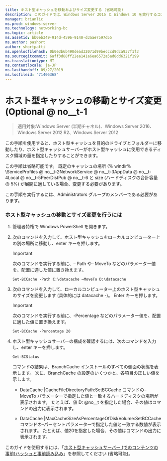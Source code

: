 ```yaml
---
title: ホスト型キャッシュを移動およびサイズ変更する (省略可能)
description: このガイドでは、Windows Server 2016 と Windows 10 を実行するコンピューターに、ホスト型キャッシュモードで BranchCache を展開する手順について説明します。
manager: brianlic
ms.prod: windows-server
ms.technology: networking-bc
ms.topic: article
ms.assetid: bb0eb349-914d-4596-9140-d3aae7597d55
ms.author: pashort
author: shortpatti
ms.openlocfilehash: 0b0e3b6b490dead32071d99becccd9dca937f1f3
ms.sourcegitcommit: 6aff3d88ff22ea141a6ea6572a5ad8dd6321f199
ms.translationtype: MT
ms.contentlocale: ja-JP
ms.lasthandoff: 09/27/2019
ms.locfileid: "71406368"
---
```

# <a name="move-and-resize-the-hosted-cache-optional"></a>ホスト型キャッシュの移動とサイズ変更 \(Optional @ no__t-1

>適用対象:Windows Server (半期チャネル)、Windows Server 2016、Windows Server 2012 R2、Windows Server 2012

この手順を使用すると、ホスト型キャッシュを目的のドライブとフォルダーに移動したり、ホスト型キャッシュサーバーがホスト型キャッシュに使用できるディスク領域の量を指定したりすることができます。

この手順は省略可能です。 既定のキャッシュの場所 \(% windir% \\ServiceProfiles @ no__t-2NetworkService @ no__t-3AppData @ no__t-4Local @ no__t-5PeerDistPub @ no__t-6 と size (ハードディスクの合計容量の 5%) が展開に適している場合、変更する必要があります。

この手順を実行するには、Administrators グループのメンバーである必要があります。

### <a name="to-move-and-resize-the-hosted-cache"></a>ホスト型キャッシュの移動とサイズ変更を行うには

1. 管理者特権で Windows PowerShell を開きます。

2. 次のコマンドを入力して、ホスト型キャッシュをローカルコンピューター上の別の場所に移動し、enter キーを押します。

    > [!IMPORTANT]
    > 次のコマンドを実行する前に、– Path や– MoveTo などのパラメーター値を、配置に適した値に置き換えます。

    ``` 
    Set-BCCache -Path C:\datacache –MoveTo D:\datacache
    ``` 

3.  次のコマンドを入力して、ローカルコンピューター上のホスト型キャッシュのサイズを変更します (具体的には datacache \-)。 Enter キーを押します。

    > [!IMPORTANT]
    > 次のコマンドを実行する前に、\-Percentage などのパラメーター値を、配置に適した値に置き換えます。  

    ``` 
    Set-BCCache -Percentage 20
    ``` 

4.  ホスト型キャッシュサーバーの構成を確認するには、次のコマンドを入力し、enter キーを押します。

    ``` 
    Get-BCStatus
    ``` 

    コマンドの結果は、BranchCache インストールのすべての側面の状態を表示します。 次に、BranchCache の設定のいくつかと、各項目の正しい値を示します。

    -   DataCache |CacheFileDirectoryPath:SetBCCache コマンドの– MoveTo パラメーターで指定した値と一致するハードディスクの場所が表示されます。 たとえば、値 D: @no__t を指定した場合、その値はコマンドの出力に表示されます。

    -   DataCache |MaxCacheSizeAsPercentageOfDiskVolume:SetBCCache コマンドの–パーセントパラメーターで指定した値と一致する数値が表示されます。 たとえば、値20を指定した場合、その値はコマンドの出力に表示されます。

このガイドを使用するには、「[ホスト型キャッシュサーバー &#40;でのコンテンツの事前&#41;ハッシュと事前読み込み](7-Bc-Prehash-Preload.md)」を参照してください (省略可能)。